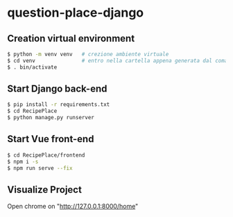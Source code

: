 # question-place-django
## Creation virtual environment
```bash
$ python -m venv venv   # crezione ambiente virtuale
$ cd venv               # entro nella cartella appena generata dal comando precedente
$ . bin/activate  
```
## Start Django back-end
```bash
$ pip install -r requirements.txt
$ cd RecipePlace                    
$ python manage.py runserver
```
## Start Vue front-end
```bash
$ cd RecipePlace/frontend                   
$ npm i -s
$ npm run serve --fix
```
## Visualize Project
Open chrome on "http://127.0.0.1:8000/home"


